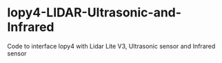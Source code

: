 # lopy4-LIDAR-Ultrasonic-and-Infrared
Code to interface lopy4 with Lidar Lite V3, Ultrasonic sensor and Infrared sensor

